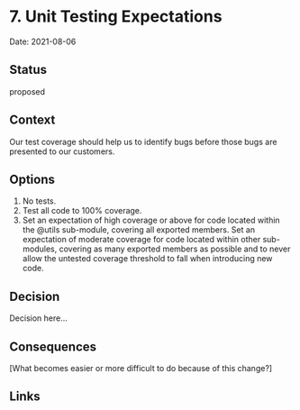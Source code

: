 # 7. Unit Testing Expectations

Date: 2021-08-06

## Status

proposed

## Context

Our test coverage should help us to identify bugs before those bugs are presented to our customers. 

## Options

1. No tests.
2. Test all code to 100% coverage. 
3. Set an expectation of high coverage or above for code located within the @utils sub-module, covering all exported members. Set an expectation of moderate coverage for code located within other sub-modules, covering as many exported members as possible and to never allow the untested coverage threshold to fall when introducing new code.

## Decision

Decision here...

## Consequences

[What becomes easier or more difficult to do because of this change?]

## Links
